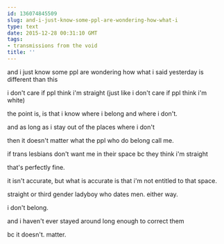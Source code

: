 ```yaml
---
id: 136074845509
slug: and-i-just-know-some-ppl-are-wondering-how-what-i
type: text
date: 2015-12-28 00:31:10 GMT
tags:
- transmissions from the void
title: ''
---
```


and i just know some ppl are wondering how what i said yesterday is different than this

i don't care if ppl think i'm straight (just like i don't care if ppl think i'm white)

the point is, is that i know where i belong and where i don't.

and as long as i stay out of the places where i don't

then it doesn't matter what the ppl who do belong call me.

if trans lesbians don't want me in their space bc they think i'm straight

that's perfectly fine.

it isn't accurate, but what is accurate is that i'm not entitled to that space.

straight or third gender ladyboy who dates men. either way.

i don't belong.

and i haven't ever stayed around long enough to correct them

bc it doesn't. matter.